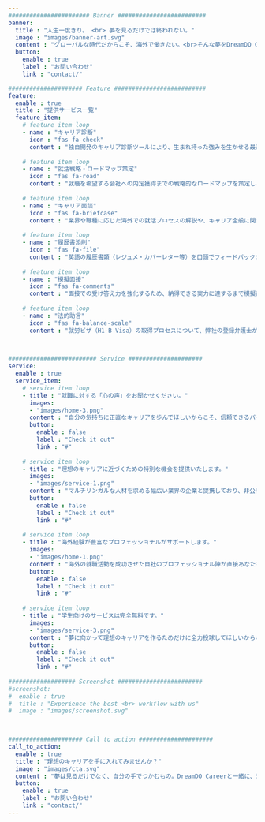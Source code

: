 ```yaml
---
####################### Banner #########################
banner:
  title : "人生一度きり。 <br> 夢を見るだけでは終われない。"
  image : "images/banner-art.svg"
  content : "グローバルな時代だからこそ、海外で働きたい。<br>そんな夢をDreamDO Careerは応援いたします。"
  button:
    enable : true
    label : "お問い合わせ"
    link : "contact/"

##################### Feature ##########################
feature:
  enable : true
  title : "提供サービス一覧"
  feature_item:
    # feature item loop
    - name : "キャリア診断"
      icon : "fas fa-check"
      content : "独自開発のキャリア診断ツールにより、生まれ持った強みを生かせる最適な職業・キャリアパスをご提案いたします。"
      
    # feature item loop
    - name : "就活戦略・ロードマップ策定"
      icon : "fas fa-road"
      content : "就職を希望する会社への内定獲得までの戦略的なロードマップを策定し、直近および中長期的に取り組むべきことを明確にいたします。"
      
    # feature item loop
    - name : "キャリア面談"
      icon : "fas fa-briefcase"
      content : "業界や職種に応じた海外での就活プロセスの解説や、キャリア全般に関するご質問にお答えするためにオンラインの個人面談を実施いたします。"
      
    # feature item loop
    - name : "履歴書添削"
      icon : "fas fa-file"
      content : "英語の履歴書類（レジュメ・カバーレター等）を口頭でフィードバックまたは文面にて添削いたします。"
      
    # feature item loop
    - name : "模擬面接"
      icon : "fas fa-comments"
      content : "面接での受け答え力を強化するため、納得できる実力に達するまで模擬面接を実施いたします。"
      
    # feature item loop
    - name : "法的助言"
      icon : "fas fa-balance-scale"
      content : "就労ビザ（H1-B Visa）の取得プロセスについて、弊社の登録弁護士が助言いたします。［米国のみ］"
      


######################### Service #####################
service:
  enable : true
  service_item:
    # service item loop
    - title : "就職に対する「心の声」をお聞かせください。"
      images:
      - "images/home-3.png"
      content : "自分の気持ちに正直なキャリアを歩んでほしいからこそ、信頼できるパートナーでありたい。完全個別指導を通して、あなたの夢を応援いたします。"
      button:
        enable : false
        label : "Check it out"
        link : "#"
        
    # service item loop
    - title : "理想のキャリアに近づくための特別な機会を提供いたします。"
      images:
      - "images/service-1.png"
      content : "マルチリンガルな人材を求める幅広い業界の企業と提携しており、非公開の特別なオファーをご用意しております。理想のキャリア構築のためにご活用ください。"
      button:
        enable : false
        label : "Check it out"
        link : "#"
        
    # service item loop
    - title : "海外経験が豊富なプロフェッショナルがサポートします。"
      images:
      - "images/home-1.png"
      content : "海外の就職活動を成功させた自社のプロフェッショナル陣が直接あなたをサポートいたします。自身の経験に基づいているからこそ、的確なアドバイスを提供できます。"
      button:
        enable : false
        label : "Check it out"
        link : "#"
        
    # service item loop
    - title : "学生向けのサービスは完全無料です。"
      images:
      - "images/service-3.png"
      content : "夢に向かって理想のキャリアを作るためだけに全力投球してほしいからこそ、費用の心配は一切かけたくないのがDreamDO Careerの想いです。"
      button:
        enable : false
        label : "Check it out"
        link : "#"
        
################### Screenshot ########################
#screenshot:
#  enable : true
#  title : "Experience the best <br> workflow with us"
#  image : "images/screenshot.svg"

  

##################### Call to action #####################
call_to_action:
  enable : true
  title : "理想のキャリアを手に入れてみませんか？"
  image : "images/cta.svg"
  content : "夢は見るだけでなく、自分の手でつかむもの。DreamDO Careerと一緒に、理想のキャリアを手に入れましょう。"
  button:
    enable : true
    label : "お問い合わせ"
    link : "contact/"
---
```

